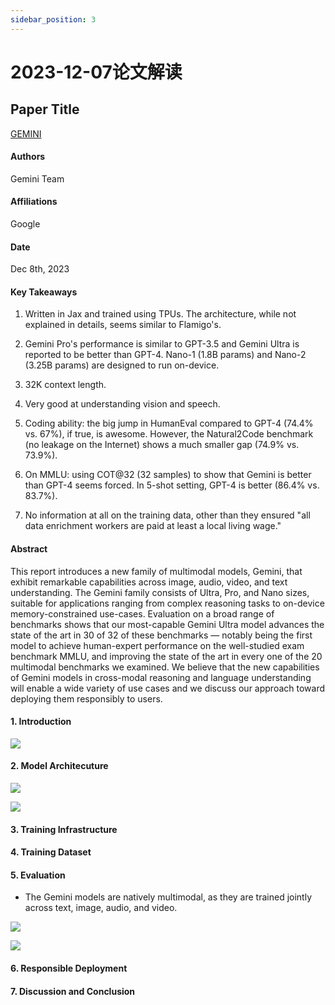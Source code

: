 ```yaml
---
sidebar_position: 3
---
```


# 2023-12-07论文解读

## Paper Title
[GEMINI](https://github.com/weijiang2023/Suanfamama-kb/blob/main/kb/computer.science/GEMINI.technical.report.pdf)

#### Authors
Gemini Team

#### Affiliations
Google

#### Date
Dec 8th, 2023

#### Key Takeaways

1. Written in Jax and trained using TPUs. The architecture, while not explained in details, seems similar to Flamigo's.

2. Gemini Pro's performance is similar to GPT-3.5 and Gemini Ultra is reported to be better than GPT-4. Nano-1 (1.8B params) and Nano-2 (3.25B params) are designed to run on-device.

3. 32K context length.

4. Very good at understanding vision and speech.

5. Coding ability: the big jump in HumanEval compared to GPT-4 (74.4% vs. 67%), if true, is awesome. However, the Natural2Code benchmark (no leakage on the Internet) shows a much smaller gap (74.9% vs. 73.9%).

6. On MMLU: using COT@32 (32 samples) to show that Gemini is better than GPT-4 seems forced. In 5-shot setting, GPT-4 is better (86.4% vs. 83.7%).

7. No information at all on the training data, other than they ensured "all data enrichment workers are paid at least a local living wage."

#### Abstract
This report introduces a new family of multimodal models, Gemini, that exhibit remarkable capabilities across image, audio, video, and text understanding. The Gemini family consists of Ultra, Pro, and Nano sizes, suitable for applications ranging from complex reasoning tasks to on-device memory-constrained use-cases. Evaluation on a broad range of benchmarks shows that our most-capable Gemini Ultra model advances the state of the art in 30 of 32 of these benchmarks — notably being the first model to achieve human-expert performance on the well-studied exam benchmark MMLU, and improving the state of the art in every one of the 20 multimodal benchmarks we examined. We believe that the new capabilities of Gemini models in cross-modal reasoning and language understanding will enable a wide variety of use cases and we discuss our approach toward deploying them responsibly to users.

#### 1. Introduction

![](./20231207/fig.1.png)

#### 2. Model Architecuture

![](./20231207/table.1.png)

![](./20231207/fig.2.png)

#### 3. Training Infrastructure

#### 4. Training Dataset

#### 5. Evaluation

* The Gemini models are natively multimodal, as they are trained jointly across text, image, audio,
and video.

![](./20231207/table.2.png)

![](./20231207/table.7.png)

#### 6. Responsible Deployment

#### 7. Discussion and Conclusion
